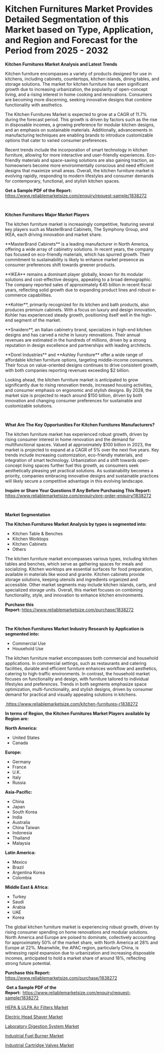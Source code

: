 <p><h1>Kitchen Furnitures Market Provides Detailed Segmentation of this Market based on Type, Application, and Region and Forecast for the Period from 2025 - 2032</h1></p><p><strong>Kitchen Furnitures Market Analysis and Latest Trends</strong></p>
<p><p>Kitchen furniture encompasses a variety of products designed for use in kitchens, including cabinets, countertops, kitchen islands, dining tables, and storage solutions. The market for kitchen furniture has seen significant growth due to increasing urbanization, the popularity of open-concept living, and a rising interest in home cooking and renovations. Consumers are becoming more discerning, seeking innovative designs that combine functionality with aesthetics.</p><p>The Kitchen Furnitures Market is expected to grow at a CAGR of 11.7% during the forecast period. This growth is driven by factors such as the rise in disposable incomes, a growing preference for modular kitchen designs, and an emphasis on sustainable materials. Additionally, advancements in manufacturing techniques are enabling brands to introduce customizable options that cater to varied consumer preferences.</p><p>Recent trends include the incorporation of smart technology in kitchen furniture, allowing for more interactive and user-friendly experiences. Eco-friendly materials and space-saving solutions are also gaining traction, as homeowners become more environmentally conscious and need efficient designs that maximize small areas. Overall, the kitchen furniture market is evolving rapidly, responding to modern lifestyles and consumer demands for contemporary, functional, and stylish kitchen spaces.</p></p>
<p><strong>Get a Sample PDF of the Report:&nbsp;</strong> <a href="https://www.reliablemarketsize.com/enquiry/request-sample/1838272?utm_campaign=2795&utm_medium=2&utm_source=Github&utm_content=ia&utm_term=05042025&utm_id=kitchen-furnitures">https://www.reliablemarketsize.com/enquiry/request-sample/1838272</a></p>
<p>&nbsp;</p>
<p><strong>Kitchen Furnitures Major Market Players</strong></p>
<p><p>The kitchen furniture market is increasingly competitive, featuring several key players such as MasterBrand Cabinets, The Symphony Group, and IKEA, each driving innovation and market share.</p><p>**MasterBrand Cabinets** is a leading manufacturer in North America, offering a wide array of cabinetry solutions. In recent years, the company has focused on eco-friendly materials, which has spurred growth. Their commitment to sustainability is likely to enhance market presence as consumer preferences shift towards greener products.</p><p>**IKEA** remains a dominant player globally, known for its modular solutions and cost-effective designs, appealing to a broad demographic. The company reported sales of approximately €45 billion in recent fiscal years, reflecting solid growth due to expanding product lines and robust e-commerce capabilities.</p><p>**Kohler**, primarily recognized for its kitchen and bath products, also produces premium cabinets. With a focus on luxury and design innovation, Kohler has experienced steady growth, positioning itself well in the high-end segment of the market.</p><p>**Snaidero**, an Italian cabinetry brand, specializes in high-end kitchen designs and has carved a niche in luxury renovations. Their annual revenues are estimated in the hundreds of millions, driven by a strong reputation in design excellence and partnerships with leading architects.</p><p>**Dorel Industries** and **Ashley Furniture** offer a wide range of affordable kitchen furniture options, targeting middle-income consumers. Their focus on value-oriented designs continues to drive consistent growth, with both companies reporting revenues exceeding $2 billion.</p><p>Looking ahead, the kitchen furniture market is anticipated to grow significantly due to rising renovation trends, increased housing activities, and consumer emphasis on ergonomic and stylish designs. By 2028, the market size is projected to reach around $150 billion, driven by both innovation and changing consumer preferences for sustainable and customizable solutions.</p></p>
<p>&nbsp;</p>
<p><strong>What Are The Key Opportunities For Kitchen Furnitures Manufacturers?</strong></p>
<p><p>The kitchen furniture market has experienced robust growth, driven by rising consumer interest in home renovation and the demand for multifunctional spaces. Valued at approximately $100 billion in 2023, the market is projected to expand at a CAGR of 5% over the next five years. Key trends include increasing customization, eco-friendly materials, and integration of smart technology. Urbanization and a shift towards open-concept living spaces further fuel this growth, as consumers seek aesthetically pleasing yet practical solutions. As sustainability becomes a priority, companies embracing innovative designs and sustainable practices will likely secure a competitive advantage in this evolving landscape.</p></p>
<p><strong>Inquire or Share Your Questions If Any Before Purchasing This Report:</strong> <a href="https://www.reliablemarketsize.com/enquiry/pre-order-enquiry/1838272?utm_campaign=2795&utm_medium=2&utm_source=Github&utm_content=ia&utm_term=05042025&utm_id=kitchen-furnitures">https://www.reliablemarketsize.com/enquiry/pre-order-enquiry/1838272</a></p>
<p>&nbsp;</p>
<p><strong>Market Segmentation</strong></p>
<p><strong>The Kitchen Furnitures Market Analysis by types is segmented into:</strong></p>
<p><ul><li>Kitchen Table & Benches</li><li>Kitchen Worktops</li><li>Kitchen Cabinets</li><li>Others</li></ul></p>
<p><p>The kitchen furniture market encompasses various types, including kitchen tables and benches, which serve as gathering spaces for meals and socializing. Kitchen worktops are essential surfaces for food preparation, available in materials like wood and granite. Kitchen cabinets provide storage solutions, keeping utensils and ingredients organized and accessible. Other market segments may include kitchen islands, carts, and specialized storage units. Overall, this market focuses on combining functionality, style, and innovation to enhance kitchen environments.</p></p>
<p><strong>Purchase this Report:&nbsp;</strong><a href="https://www.reliablemarketsize.com/purchase/1838272?utm_campaign=2795&utm_medium=2&utm_source=Github&utm_content=ia&utm_term=05042025&utm_id=kitchen-furnitures">https://www.reliablemarketsize.com/purchase/1838272</a></p>
<p>&nbsp;</p>
<p><strong>The Kitchen Furnitures Market Industry Research by Application is segmented into:</strong></p>
<p><ul><li>Commercial Use</li><li>Household Use</li></ul></p>
<p><p>The kitchen furniture market encompasses both commercial and household applications. In commercial settings, such as restaurants and catering facilities, durable and efficient furniture enhances workflow and aesthetics, catering to high-traffic environments. In contrast, the household market focuses on functionality and design, with furniture tailored to individual lifestyles and preferences. Trends in both segments emphasize space optimization, multi-functionality, and stylish designs, driven by consumer demand for practical and visually appealing solutions in kitchens.</p></p>
<p><a href="https://www.reliablemarketsize.com/kitchen-furnitures-r1838272?utm_campaign=2795&utm_medium=2&utm_source=Github&utm_content=ia&utm_term=05042025&utm_id=kitchen-furnitures">&nbsp;https://www.reliablemarketsize.com/kitchen-furnitures-r1838272</a></p>
<p><strong>In terms of Region, the Kitchen Furnitures Market Players available by Region are:</strong></p>
<p>
    <p> <strong> North America: </strong>
        <ul>
            <li>United States</li>
            <li>Canada</li>
        </ul>
        </p> 
    <p> <strong> Europe: </strong>
        <ul>
            <li>Germany</li>
            <li>France</li>
            <li>U.K.</li>
            <li>Italy</li>
            <li>Russia</li>
        </ul>
        </p> 
    <p> <strong> Asia-Pacific: </strong>
        <ul>
            <li>China</li>
            <li>Japan</li>
            <li>South Korea</li>
            <li>India</li>
            <li>Australia</li>
            <li>China Taiwan</li>
            <li>Indonesia</li>
            <li>Thailand</li>
            <li>Malaysia</li>
        </ul>
        </p> 
    <p> <strong> Latin America: </strong>
        <ul>
            <li>Mexico</li>
            <li>Brazil</li>
            <li>Argentina Korea</li>
            <li>Colombia</li>
        </ul>
        </p> 
    <p> <strong> Middle East & Africa: </strong>
        <ul>
            <li>Turkey</li>
            <li>Saudi</li>
            <li>Arabia</li>
            <li>UAE</li>
            <li>Korea</li>
        </ul>
    </p>
    </p>
<p><p>The global kitchen furniture market is experiencing robust growth, driven by rising consumer spending on home renovations and modular solutions. North America and Europe are poised to dominate, collectively accounting for approximately 50% of the market share, with North America at 28% and Europe at 22%. Meanwhile, the APAC region, particularly China, is witnessing rapid expansion due to urbanization and increasing disposable incomes, anticipated to hold a market share of around 18%, reflecting strong future potential.</p></p>
<p><strong>Purchase this Report: </strong><a href="https://www.reliablemarketsize.com/purchase/1838272?utm_campaign=2795&utm_medium=2&utm_source=Github&utm_content=ia&utm_term=05042025&utm_id=kitchen-furnitures">https://www.reliablemarketsize.com/purchase/1838272</a></p>
<p>&nbsp;<strong>Get a Sample PDF of the Report:&nbsp;&nbsp;</strong><a href="https://www.reliablemarketsize.com/enquiry/request-sample/1838272?utm_campaign=2795&utm_medium=2&utm_source=Github&utm_content=ia&utm_term=05042025&utm_id=kitchen-furnitures">https://www.reliablemarketsize.com/enquiry/request-sample/1838272</a></p>
<p><strong></strong></p>
<p><p><a href="https://www.linkedin.com/pulse/extensive-analysis-hepa-ulpa-air-filters-market-anticipated-cbeie?utm_campaign=2795&utm_medium=2&utm_source=Github&utm_content=ia&utm_term=05042025&utm_id=kitchen-furnitures">HEPA & ULPA Air Filters Market</a></p><p><a href="https://github.com/leyesamilej/Market-Research-Report-List-1/blob/main/electric-head-shaver-market.md?utm_campaign=2795&utm_medium=2&utm_source=Github&utm_content=ia&utm_term=05042025&utm_id=kitchen-furnitures">Electric Head Shaver Market</a></p><p><a href="https://www.linkedin.com/pulse/examining-laboratory-digestion-systemmarket-factorsinfluencing-wrnre?utm_campaign=2795&utm_medium=2&utm_source=Github&utm_content=ia&utm_term=05042025&utm_id=kitchen-furnitures">Laboratory Digestion System Market</a></p><p><a href="https://www.linkedin.com/pulse/industrial-fuel-burner-market-dynamics-application-types-dweze?utm_campaign=2795&utm_medium=2&utm_source=Github&utm_content=ia&utm_term=05042025&utm_id=kitchen-furnitures">Industrial Fuel Burner Market</a></p><p><a href="https://www.linkedin.com/pulse/industrial-cartridge-valves-market-analysis-comprehensive-industry-2fzke?utm_campaign=2795&utm_medium=2&utm_source=Github&utm_content=ia&utm_term=05042025&utm_id=kitchen-furnitures">Industrial Cartridge Valves Market</a></p></p>